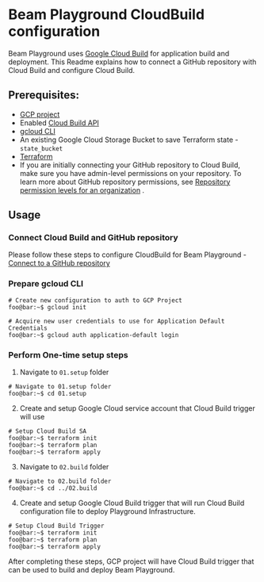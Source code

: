 
<!--
    Licensed to the Apache Software Foundation (ASF) under one
    or more contributor license agreements.  See the NOTICE file
    distributed with this work for additional information
    regarding copyright ownership.  The ASF licenses this file
    to you under the Apache License, Version 2.0 (the
    "License"); you may not use this file except in compliance
    with the License.  You may obtain a copy of the License at

      http://www.apache.org/licenses/LICENSE-2.0

    Unless required by applicable law or agreed to in writing,
    software distributed under the License is distributed on an
    "AS IS" BASIS, WITHOUT WARRANTIES OR CONDITIONS OF ANY
    KIND, either express or implied.  See the License for the
    specific language governing permissions and limitations
    under the License.
-->
# Beam Playground CloudBuild configuration

Beam Playground uses [Google Cloud Build](https://cloud.google.com/build) for application build and deployment. This Readme explains how to connect a GitHub repository with Cloud Build and configure Cloud Build.


## Prerequisites:

- [GCP project](https://cloud.google.com/)
- Enabled [Cloud Build API](https://cloud.google.com/apis/docs/getting-started#enabling_apis)
- [gcloud CLI](https://cloud.google.com/sdk/docs/install-sdk)
- An existing Google Cloud Storage Bucket to save Terraform state - `state_bucket`
- [Terraform](https://www.terraform.io/)
- If you are initially connecting your GitHub repository to Cloud Build, make sure you have admin-level permissions on your repository. To learn more about GitHub repository permissions, see [Repository permission levels for an organization](https://docs.github.com/en/github/setting-up-and-managing-organizations-and-teams/repository-permission-levels-for-an-organization#permission-levels-for-repositories-owned-by-an-organization)
.

## Usage

### Connect Cloud Build and GitHub repository

Please follow these steps to configure CloudBuild for Beam Playground - [Connect to a GitHub repository](https://cloud.google.com/build/docs/automating-builds/github/connect-repo-github)

### Prepare gcloud CLI

```console
# Create new configuration to auth to GCP Project
foo@bar:~$ gcloud init

```

```console
# Acquire new user credentials to use for Application Default Credentials
foo@bar:~$ gcloud auth application-default login

```

### Perform One-time setup steps

1. Navigate to `01.setup` folder
```console
# Navigate to 01.setup folder
foo@bar:~$ cd 01.setup
```
2. Create and setup Google Cloud service account that Cloud Build trigger will use
```console
# Setup Cloud Build SA
foo@bar:~$ terraform init
foo@bar:~$ terraform plan
foo@bar:~$ terraform apply

```
3. Navigate to `02.build` folder
```console
# Navigate to 02.build folder
foo@bar:~$ cd ../02.build
```
4. Create and setup Google Cloud Build trigger that will run Cloud Build configuration file to deploy Playground Infrastructure.
```console
# Setup Cloud Build Trigger
foo@bar:~$ terraform init
foo@bar:~$ terraform plan
foo@bar:~$ terraform apply

```

After completing these steps, GCP project will have Cloud Build trigger that can be used to build and deploy Beam Playground.
